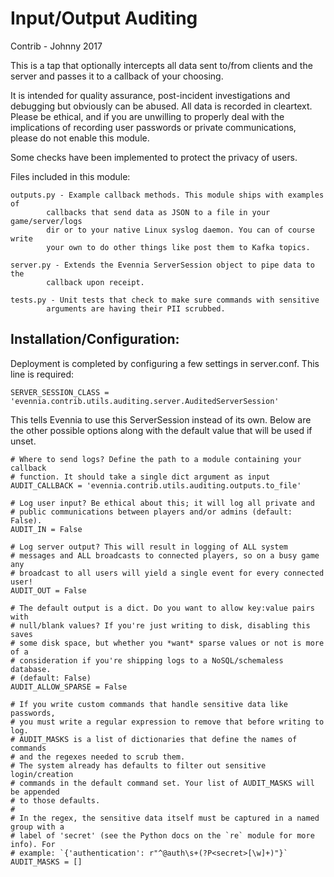 # Input/Output Auditing

Contrib - Johnny 2017

This is a tap that optionally intercepts all data sent to/from clients and the
server and passes it to a callback of your choosing.

It is intended for quality assurance, post-incident investigations and debugging
but obviously can be abused. All data is recorded in cleartext. Please
be ethical, and if you are unwilling to properly deal with the implications of
recording user passwords or private communications, please do not enable
this module.

Some checks have been implemented to protect the privacy of users.

Files included in this module:

    outputs.py - Example callback methods. This module ships with examples of
            callbacks that send data as JSON to a file in your game/server/logs
            dir or to your native Linux syslog daemon. You can of course write
            your own to do other things like post them to Kafka topics.

    server.py - Extends the Evennia ServerSession object to pipe data to the
            callback upon receipt.

	tests.py - Unit tests that check to make sure commands with sensitive
	        arguments are having their PII scrubbed.


## Installation/Configuration:

Deployment is completed by configuring a few settings in server.conf. This line
is required:

    SERVER_SESSION_CLASS = 'evennia.contrib.utils.auditing.server.AuditedServerSession'

This tells Evennia to use this ServerSession instead of its own. Below are the
other possible options along with the default value that will be used if unset.

    # Where to send logs? Define the path to a module containing your callback
    # function. It should take a single dict argument as input
    AUDIT_CALLBACK = 'evennia.contrib.utils.auditing.outputs.to_file'

    # Log user input? Be ethical about this; it will log all private and
    # public communications between players and/or admins (default: False).
    AUDIT_IN = False

    # Log server output? This will result in logging of ALL system
    # messages and ALL broadcasts to connected players, so on a busy game any
    # broadcast to all users will yield a single event for every connected user!
    AUDIT_OUT = False

    # The default output is a dict. Do you want to allow key:value pairs with
    # null/blank values? If you're just writing to disk, disabling this saves
    # some disk space, but whether you *want* sparse values or not is more of a
    # consideration if you're shipping logs to a NoSQL/schemaless database.
    # (default: False)
    AUDIT_ALLOW_SPARSE = False

    # If you write custom commands that handle sensitive data like passwords,
    # you must write a regular expression to remove that before writing to log.
    # AUDIT_MASKS is a list of dictionaries that define the names of commands
    # and the regexes needed to scrub them.
    # The system already has defaults to filter out sensitive login/creation
    # commands in the default command set. Your list of AUDIT_MASKS will be appended
    # to those defaults.
    #
    # In the regex, the sensitive data itself must be captured in a named group with a
    # label of 'secret' (see the Python docs on the `re` module for more info). For
    # example: `{'authentication': r"^@auth\s+(?P<secret>[\w]+)"}`
    AUDIT_MASKS = []
